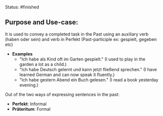 Status: #finished 
## Purpose and Use-case:
It is used to convey a completed task in the Past using an auxiliary verb (haben oder sein) and verb in Perfekt (Past-participle ex: gespielt, gegeben etc)
- **Examples**
	- "Ich habe als Kind oft im Garten gespielt." (I used to play in the garden a lot as a child.)
	- "Ich habe Deutsch gelernt und kann jetzt fließend sprechen." (I have learned German and can now speak it fluently.)
	- "Ich habe gestern Abend ein Buch gelesen." (I read a book yesterday evening.)

Out of the two ways of expressing sentences in the past:
- **Perfekt**: Informal
- **Präteritum**: Formal



